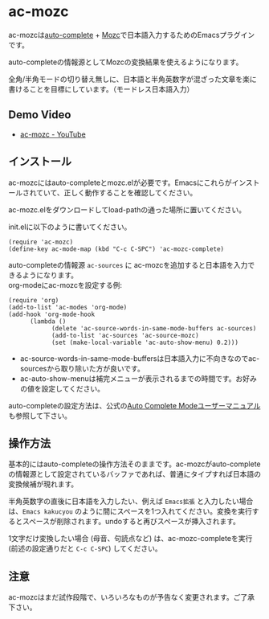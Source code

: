 ac-mozc
=======

ac-mozcは[auto-complete](http://cx4a.org/software/auto-complete/) + [Mozc](http://code.google.com/p/mozc/)で日本語入力するためのEmacsプラグインです。

auto-completeの情報源としてMozcの変換結果を使えるようになります。

全角/半角モードの切り替え無しに、日本語と半角英数字が混ざった文章を楽に書けることを目標にしています。（モードレス日本語入力）

Demo Video
----------

- [ac-mozc - YouTube](http://www.youtube.com/watch?v=O3XpDx8iCKo)

インストール
------------

ac-mozcにはauto-completeとmozc.elが必要です。Emacsにこれらがインストールされていて、正しく動作することを確認してください。

ac-mozc.elをダウンロードしてload-pathの通った場所に置いてください。

init.elに以下のように書いてください。

```elisp
(require 'ac-mozc)
(define-key ac-mode-map (kbd "C-c C-SPC") 'ac-mozc-complete)
```

auto-completeの情報源 `ac-sources` に ac-mozcを追加すると日本語を入力できるようになります。  
org-modeにac-mozcを設定する例:

```elisp
(require 'org)
(add-to-list 'ac-modes 'org-mode)
(add-hook 'org-mode-hook 
	  (lambda ()
            (delete 'ac-source-words-in-same-mode-buffers ac-sources)
            (add-to-list 'ac-sources 'ac-source-mozc)
            (set (make-local-variable 'ac-auto-show-menu) 0.2)))
```
- ac-source-words-in-same-mode-buffersは日本語入力に不向きなのでac-sourcesから取り除いた方が良いです。
- ac-auto-show-menuは補完メニューが表示されるまでの時間です。お好みの値を設定してください。

auto-completeの設定方法は、公式の[Auto Complete Modeユーザーマニュアル](http://cx4a.org/software/auto-complete/manual.ja.html)も参照して下さい。

操作方法
--------

基本的にはauto-completeの操作方法そのままです。ac-mozcがauto-completeの情報源として設定されているバッファであれば、普通にタイプすれば日本語の変換候補が現れます。

半角英数字の直後に日本語を入力したい、例えば `Emacs拡張` と入力したい場合は、`Emacs kakucyou` のように間にスペースを1つ入れてください。変換を実行するとスペースが削除されます。undoすると再びスペースが挿入されます。

1文字だけ変換したい場合 (母音、句読点など) は、ac-mozc-completeを実行 (前述の設定通りだと `C-c C-SPC`) してください。

注意
----

ac-mozcはまだ試作段階で、いろいろなものが予告なく変更されます。ご了承下さい。

